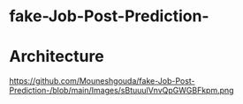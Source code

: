 # fake-Job-Post-Prediction-


# Architecture

https://github.com/Mouneshgouda/fake-Job-Post-Prediction-/blob/main/Images/sBtuuulVnvQpGWGBFkpm.png
